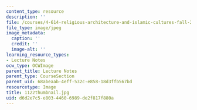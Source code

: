 ```yaml
---
content_type: resource
description: ''
file: /courses/4-614-religious-architecture-and-islamic-cultures-fall-2002/d6d2e7c5e80344606989de2f817f880a_1122thumbnail.jpg
file_type: image/jpeg
image_metadata:
  caption: ''
  credit: ''
  image-alt: ''
learning_resource_types:
- Lecture Notes
ocw_type: OCWImage
parent_title: Lecture Notes
parent_type: CourseSection
parent_uid: 68abeaab-4eff-532c-e858-18d3ffb567bd
resourcetype: Image
title: 1122thumbnail.jpg
uid: d6d2e7c5-e803-4460-6989-de2f817f880a
---
```

